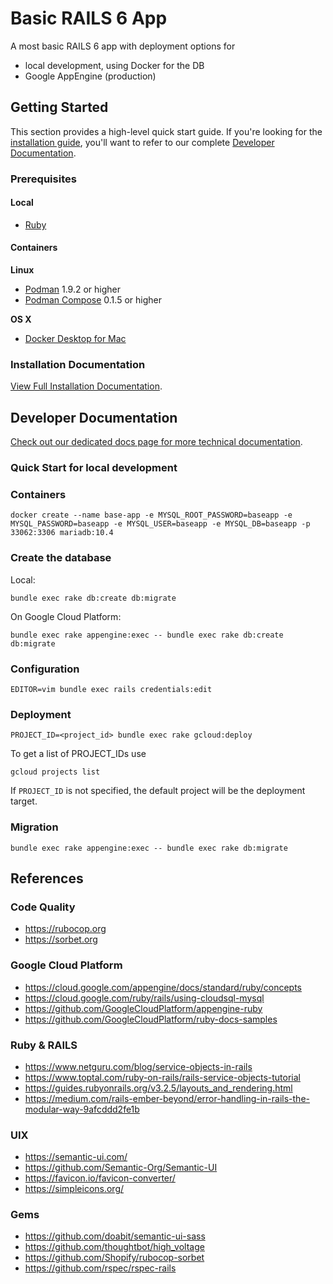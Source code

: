 # Basic RAILS 6 App

A most basic RAILS 6 app with deployment options for

* local development, using Docker for the DB
* Google AppEngine (production)


## Getting Started

This section provides a high-level quick start guide. If you're looking for the
[installation guide](/), you'll want to refer
to our complete [Developer Documentation](/).

### Prerequisites

#### Local

- [Ruby](https://www.ruby-lang.org/en/)


#### Containers

**Linux**

- [Podman](https://github.com/containers/libpod) 1.9.2 or higher
- [Podman Compose](https://github.com/containers/podman-compose) 0.1.5 or higher

**OS X**

- [Docker Desktop for Mac](https://docs.docker.com/docker-for-mac/install/)

### Installation Documentation

[View Full Installation Documentation](/).

## Developer Documentation

[Check out our dedicated docs page for more technical documentation](/).

### Quick Start for local development

### Containers

```shell
docker create --name base-app -e MYSQL_ROOT_PASSWORD=baseapp -e MYSQL_PASSWORD=baseapp -e MYSQL_USER=baseapp -e MYSQL_DB=baseapp -p 33062:3306 mariadb:10.4
```

### Create the database

Local:

```shell
bundle exec rake db:create db:migrate
```

On Google Cloud Platform:

```shell
bundle exec rake appengine:exec -- bundle exec rake db:create db:migrate
```

### Configuration

```shell
EDITOR=vim bundle exec rails credentials:edit
```

### Deployment

```shell
PROJECT_ID=<project_id> bundle exec rake gcloud:deploy
```

To get a list of PROJECT_IDs use

```shell
gcloud projects list
```

If `PROJECT_ID` is not specified, the default project will be the deployment target.

### Migration

```shell
bundle exec rake appengine:exec -- bundle exec rake db:migrate
```

## References

### Code Quality

* https://rubocop.org
* https://sorbet.org

### Google Cloud Platform

* https://cloud.google.com/appengine/docs/standard/ruby/concepts
* https://cloud.google.com/ruby/rails/using-cloudsql-mysql
* https://github.com/GoogleCloudPlatform/appengine-ruby
* https://github.com/GoogleCloudPlatform/ruby-docs-samples

### Ruby & RAILS

* https://www.netguru.com/blog/service-objects-in-rails
* https://www.toptal.com/ruby-on-rails/rails-service-objects-tutorial
* https://guides.rubyonrails.org/v3.2.5/layouts_and_rendering.html
* https://medium.com/rails-ember-beyond/error-handling-in-rails-the-modular-way-9afcddd2fe1b

### UIX

* https://semantic-ui.com/
* https://github.com/Semantic-Org/Semantic-UI
* https://favicon.io/favicon-converter/
* https://simpleicons.org/

### Gems

* https://github.com/doabit/semantic-ui-sass
* https://github.com/thoughtbot/high_voltage
* https://github.com/Shopify/rubocop-sorbet
* https://github.com/rspec/rspec-rails